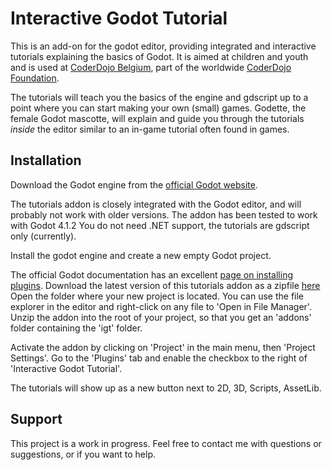 # Interactive Godot Tutorial

This is an add-on for the godot editor, providing integrated and interactive tutorials explaining the basics of Godot.
It is aimed at children and youth and is used at [CoderDojo Belgium](https://coderdojobelgium.be/nl/), part of the worldwide [CoderDojo Foundation](https://coderdojo.com/en).

The tutorials will teach you the basics of the engine and gdscript up to a point where you can start making your own (small) games.
Godette, the female Godot mascotte, will explain and guide you through the tutorials _inside_ the editor similar to an in-game tutorial often found in games.

## Installation
Download the Godot engine from the [official Godot website](https://godotengine.org/).

The tutorials addon is closely integrated with the Godot editor, and will probably not work with older versions.
The addon has been tested to work with Godot 4.1.2
You do not need .NET support, the tutorials are gdscript only (currently).

Install the godot engine and create a new empty Godot project.

The official Godot documentation has an excellent [page on installing plugins](https://docs.godotengine.org/en/stable/tutorials/plugins/editor/installing_plugins.html).
Download the latest version of this tutorials addon as a zipfile [here](https://github.com/bgie/igt/archive/refs/heads/main.zip)
Open the folder where your new project is located. You can use the file explorer in the editor and right-click on any file to 'Open in File Manager'.
Unzip the addon into the root of your project, so that you get an 'addons' folder containing the 'igt' folder.

Activate the addon by clicking on 'Project' in the main menu, then 'Project Settings'. Go to the 'Plugins' tab and enable the checkbox to the right of 'Interactive Godot Tutorial'.

The tutorials will show up as a new button next to 2D, 3D, Scripts, AssetLib.

## Support
This project is a work in progress. 
Feel free to contact me with questions or suggestions, or if you want to help.
